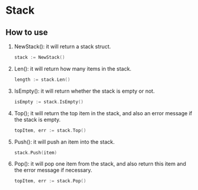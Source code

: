 # Stack

## How to use

1. NewStack(): it will return a stack struct.

    ```go
    stack := NewStack()
    ```

2. Len(): it will return how many items in the stack.

    ```go
    length := stack.Len()
    ```

3. IsEmpty(): it will return whether the stack is empty or not.

    ```go
    isEmpty := stack.IsEmpty()
    ```

4. Top(); it will return the top item in the stack, and also an error message if the stack is empty.

    ```go
    topItem, err := stack.Top()
    ```

5. Push(): it will push an item into the stack.

    ```go
    stack.Push(item)
    ```

6. Pop(): it will pop one item from the stack, and also return this item and the error message if necessary.

    ```go
    topItem, err := stack.Pop()
    ```

